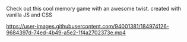 Check out this cool memory game with an awesome twist. created with vanilla JS and CSS



https://user-images.githubusercontent.com/94001381/184974126-9684397d-74ed-4b49-a5e2-1f4a2702373e.mp4

